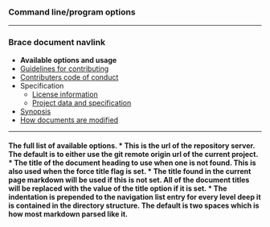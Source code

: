 ### Command line/program options 

----
### Brace document navlink
* **Available options and usage**
* [Guidelines for contributing](https://github.com/restarian/brace_document_navlink/blob/master/docs/guidelines_for_contributing.md)
* [Contributers code of conduct](https://github.com/restarian/brace_document_navlink/blob/master/docs/contributers_code_of_conduct.md)
* Specification
  * [License information](https://github.com/restarian/brace_document_navlink/blob/master/docs/specification/license_information.md)
  * [Project data and specification](https://github.com/restarian/brace_document_navlink/blob/master/docs/specification/project_data_and_specification.md)
* [Synopsis](https://github.com/restarian/brace_document_navlink/blob/master/docs/synopsis.md)
* [How documents are modified](https://github.com/restarian/brace_document_navlink/blob/master/docs/how_documents_are_modified.md)

----

#### The full list of available options.	* This is the url of the repository server. The default is to either use the git remote origin url of the current project.	* The title of the document heading to use when one is not found. This is also used when the force title flag is set.	* The title found in the current page markdown will be used if this is not set. All of the document titles will be replaced with the value of the title option if it is set.	* The indentation is prepended to the navigation list entry for every level deep it is contained in the directory structure. The default is two spaces which is how most markdown parsed like it.
